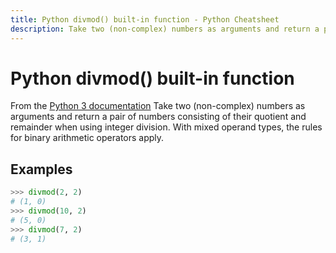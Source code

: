 ```yaml
---
title: Python divmod() built-in function - Python Cheatsheet
description: Take two (non-complex) numbers as arguments and return a pair of numbers consisting of their quotient and remainder when using integer division. With mixed operand types, the rules for binary arithmetic operators apply.
---
```


<base-title :title="frontmatter.title" :description="frontmatter.description">

# Python divmod() built-in function

</base-title>

<base-disclaimer>
  <base-disclaimer-title>
    From the <a target="_blank" href="https://docs.python.org/3/library/functions.html#divmod">Python 3 documentation</a>
  </base-disclaimer-title>
  <base-disclaimer-content>
   Take two (non-complex) numbers as arguments and return a pair of numbers consisting of their quotient and remainder when using integer division. With mixed operand types, the rules for binary arithmetic operators apply.
  </base-disclaimer-content>
</base-disclaimer>

## Examples

```python
>>> divmod(2, 2)
# (1, 0)
>>> divmod(10, 2)
# (5, 0)
>>> divmod(7, 2)
# (3, 1)
```

<!-- remove this tag to start editing this page -->
<empty-section />
<!-- remove this tag to start editing this page -->
